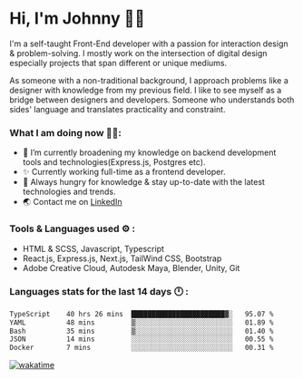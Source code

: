 # Hi, I'm Johnny 👋🧑‍

I'm a self-taught Front-End developer with a passion for interaction design & problem-solving. I mostly work on the intersection of digital design especially projects that span different or unique mediums.

As someone with a non-traditional background, I approach problems like a designer with knowledge from my previous field. I like to see myself as a bridge between designers and developers. Someone who understands both sides' language and translates practicality and constraint.

### What I am doing now 🧑‍💻:

- 🔭 I’m currently broadening my knowledge on backend development tools and technologies(Express.js, Postgres etc).
- ✨ Currently working full-time as a frontend developer.
- 📖 Always hungry for knowledge & stay up-to-date with the latest technologies and trends.
- 🌏 Contact me on [LinkedIn](https://www.linkedin.com/in/johchai/)

### Tools & Languages used ⚙️ :

- HTML & SCSS, Javascript, Typescript
- React.js, Express.js, Next.js, TailWind CSS, Bootstrap
- Adobe Creative Cloud, Autodesk Maya, Blender, Unity, Git

### Languages stats for the last 14 days 🕛 :

<!--START_SECTION:waka-->

```txt
TypeScript    40 hrs 26 mins  ███████████████████████▓░   95.07 %
YAML          48 mins         ▒░░░░░░░░░░░░░░░░░░░░░░░░   01.89 %
Bash          35 mins         ▒░░░░░░░░░░░░░░░░░░░░░░░░   01.40 %
JSON          14 mins         ░░░░░░░░░░░░░░░░░░░░░░░░░   00.55 %
Docker        7 mins          ░░░░░░░░░░░░░░░░░░░░░░░░░   00.31 %
```

<!--END_SECTION:waka-->

[![wakatime](https://wakatime.com/badge/user/0cd14e89-b357-451d-b5c1-4a79286fb5a6.svg)](https://wakatime.com/@0cd14e89-b357-451d-b5c1-4a79286fb5a6)
